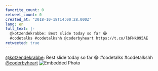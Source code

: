 ```yaml
---
favorite_count: 0
retweet_count: 0
created_at: "2018-10-18T14:00:28.000Z"
lang: en
full_text: |-
  @kotzendekrabbe: Best slide today so far 😂
  #codetalks #codetalkshh @coderbyheart https://t.co/lbFNk095AE
retweeted: true
---
```


[@kotzendekrabbe](https://twitter.com/kotzendekrabbe): Best slide today so far
😂 #codetalks #codetalkshh [@coderbyheart](https://twitter.com/coderbyheart)
![Embedded Photo](https://twitter-media-coderbyheart.s3.eu-north-1.amazonaws.com/1052922363480862720-DpyhCIIXgAArTHp.jpg)
